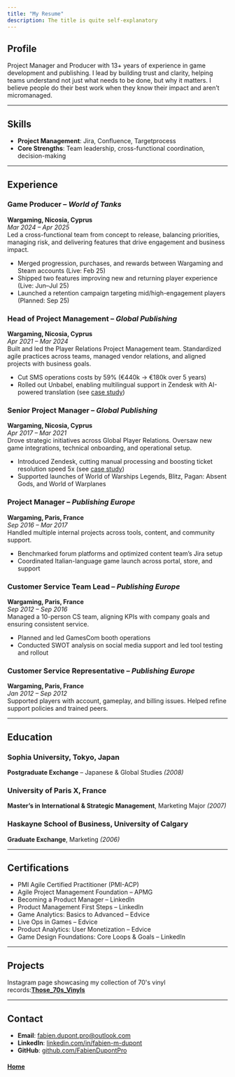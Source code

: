 ```yaml
---
title: "My Resume"
description: The title is quite self-explanatory
---
```


## Profile  
Project Manager and Producer with 13+ years of experience in game development and publishing. I lead by building trust and clarity, helping teams understand not just what needs to be done, but why it matters. I believe people do their best work when they know their impact and aren’t micromanaged.

---

## Skills  
- **Project Management**: Jira, Confluence, Targetprocess    
- **Core Strengths**: Team leadership, cross-functional coordination, decision-making

---

## Experience  

### Game Producer – *World of Tanks*  
**Wargaming, Nicosia, Cyprus**  
*Mar 2024 – Apr 2025*  
Led a cross-functional team from concept to release, balancing priorities, managing risk, and delivering features that drive engagement and business impact.  
- Merged progression, purchases, and rewards between Wargaming and Steam accounts (Live: Feb 25)  
- Shipped two features improving new and returning player experience (Live: Jun–Jul 25)  
- Launched a retention campaign targeting mid/high-engagement players (Planned: Sep 25)

### Head of Project Management – *Global Publishing*  
**Wargaming, Nicosia, Cyprus**  
*Apr 2021 – Mar 2024*  
Built and led the Player Relations Project Management team. Standardized agile practices across teams, managed vendor relations, and aligned projects with business goals.  
- Cut SMS operations costs by 59% (€440k → €180k over 5 years)  
- Rolled out Unbabel, enabling multilingual support in Zendesk with AI-powered translation (see [case study](https://unbabel.com/powering-multilingual-support-with-wargaming/))

### Senior Project Manager – *Global Publishing*  
**Wargaming, Nicosia, Cyprus**  
*Apr 2017 – Mar 2021*  
Drove strategic initiatives across Global Player Relations. Oversaw new game integrations, technical onboarding, and operational setup.  
- Introduced Zendesk, cutting manual processing and boosting ticket resolution speed 5x  (see [case study](https://www.zendesk.fr/customer/wargaming/))
- Supported launches of World of Warships Legends, Blitz, Pagan: Absent Gods, and World of Warplanes

### Project Manager – *Publishing Europe*  
**Wargaming, Paris, France**  
*Sep 2016 – Mar 2017*  
Handled multiple internal projects across tools, content, and community support.  
- Benchmarked forum platforms and optimized content team’s Jira setup  
- Coordinated Italian-language game launch across portal, store, and support

### Customer Service Team Lead – *Publishing Europe*  
**Wargaming, Paris, France**  
*Sep 2012 – Sep 2016*  
Managed a 10-person CS team, aligning KPIs with company goals and ensuring consistent service.  
- Planned and led GamesCom booth operations  
- Conducted SWOT analysis on social media support and led tool testing and rollout

### Customer Service Representative – *Publishing Europe*  
**Wargaming, Paris, France**  
*Jan 2012 – Sep 2012*  
Supported players with account, gameplay, and billing issues. Helped refine support policies and trained peers.

---

## Education  

### Sophia University, Tokyo, Japan  
**Postgraduate Exchange** – Japanese & Global Studies *(2008)*

### University of Paris X, France  
**Master’s in International & Strategic Management**, Marketing Major *(2007)*

### Haskayne School of Business, University of Calgary  
**Graduate Exchange**, Marketing *(2006)*

---

## Certifications  
- PMI Agile Certified Practitioner (PMI-ACP)  
- Agile Project Management Foundation – APMG  
- Becoming a Product Manager – LinkedIn  
- Product Management First Steps – LinkedIn  
- Game Analytics: Basics to Advanced – Edvice  
- Live Ops in Games – Edvice  
- Product Analytics: User Monetization – Edvice  
- Game Design Foundations: Core Loops & Goals – LinkedIn

---

## Projects  
Instagram page showcasing my collection of 70's vinyl records:**[Those_70s_Vinyls](https://www.instagram.com/those_70s_vinyls/)**  

---

## Contact  
- **Email**: fabien.dupont.pro@outlook.com  
- **LinkedIn**: [linkedin.com/in/fabien-m-dupont](https://www.linkedin.com/in/fabien-m-dupont)  
- **GitHub**: [github.com/FabienDupontPro](https://github.com/FabienDupontPro)

#### [Home](./README.md) 

